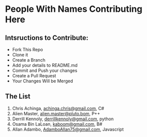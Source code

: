 # People With Names Contributing Here

## Intsructions to Contribute:

- Fork This Repo
- Clone it
- Create a Branch
- Add your details to README.md
- Commit and Push your changes
- Create a Pull Request
- Your Changes Will be Merged

## The List
<!-- are you serious with your phone? -->

1. Chris Achinga, achinga.chris@gmail.com, C#
2. Alien Master, alien.master@pluto.bom, P++
1. Derrill Kennoly, derrillkennoly@gmail.com, python
1. Osama Bin LaLoan, kaboom@gmail.com, B#
5. Allan Adambo, AdamboAllan75@gmail.com, Javascript
